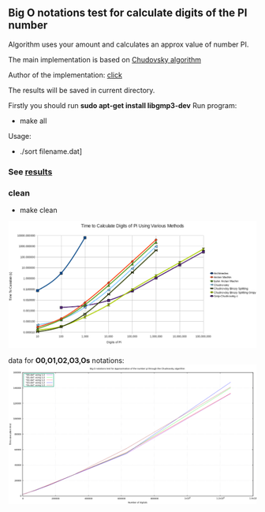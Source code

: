 Big O notations test for calculate digits of the PI number 
---------------------------------------------------------------------------------
Algorithm uses your amount and calculates an approx value of number PI.

The main implementation is based on [Chudovsky algorithm](https://en.wikipedia.org/wiki/Chudnovsky_algorithm])
 
Author of the implementation: [click](https://github.com/g-andrade/chudnovsky-demo)

The results will be saved in current directory.
 
Firstly you should run **sudo apt-get install libgmp3-dev**
Run program:

- make all

Usage:

- ./sort <number of symbols>  filename.dat]

### See [**results**](https://github.com/Jayawardenepura/GL-C-Embeedded/tree/master/O-notation-tests/calculating-PI/results)

### clean
- make clean


 ![True results of methods](TruePlots.png)

data for  **O0,O1,O2,O3,Os** notations:
 ![Results of execution **O0,O1,O2,O3,Os**:](BIG_O_notations_plots.png)
